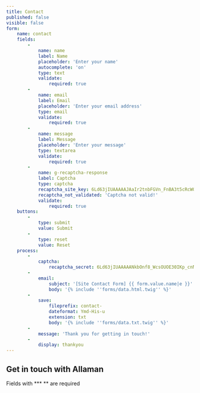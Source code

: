 ```yaml
---
title: Contact
published: false
visible: false
form:
    name: contact
    fields:
        -
            name: name
            label: Name
            placeholder: 'Enter your name'
            autocomplete: 'on'
            type: text
            validate:
                required: true
        -
            name: email
            label: Email
            placeholder: 'Enter your email address'
            type: email
            validate:
                required: true
        -
            name: message
            label: Message
            placeholder: 'Enter your message'
            type: textarea
            validate:
                required: true
        -
            name: g-recaptcha-response
            label: Captcha
            type: captcha
            recaptcha_site_key: 6Ld63jIUAAAAAJAaIr2tnbFGVn_FnBA3t5cRcWQ1
            recaptcha_not_validated: 'Captcha not valid!'
            validate:
                required: true
    buttons:
        -
            type: submit
            value: Submit
        -
            type: reset
            value: Reset
    process:
        -
            captcha:
                recaptcha_secret: 6Ld63jIUAAAAANkbOnf8_WcsOUOE30IKp_cnNHCy
        -
            email:
                subject: '[Site Contact Form] {{ form.value.name|e }}'
                body: '{% include ''forms/data.html.twig'' %}'
        -
            save:
                fileprefix: contact-
                dateformat: Ymd-His-u
                extension: txt
                body: '{% include ''forms/data.txt.twig'' %}'
        -
            message: 'Thank you for getting in touch!'
        -
            display: thankyou
---
```


## Get in touch with Allaman
Fields with **\* ** are required
